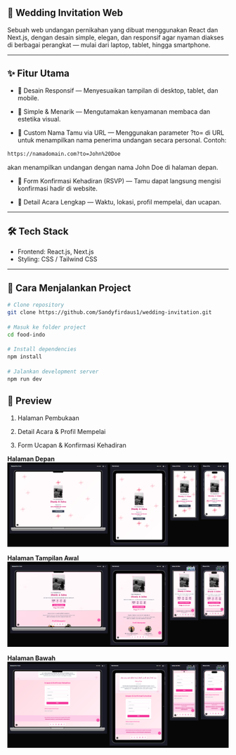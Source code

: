 ## 💌 Wedding Invitation Web
Sebuah web undangan pernikahan yang dibuat menggunakan React dan Next.js, dengan desain simple, elegan, dan responsif agar nyaman diakses di berbagai perangkat — mulai dari laptop, tablet, hingga smartphone.

---

## ✨ Fitur Utama
- 🎯 Desain Responsif — Menyesuaikan tampilan di desktop, tablet, dan mobile.

- 🎨 Simple & Menarik — Mengutamakan kenyamanan membaca dan estetika visual.

- 💌 Custom Nama Tamu via URL — Menggunakan parameter ?to= di URL untuk menampilkan nama penerima undangan secara personal.
Contoh:
```bash
https://namadomain.com?to=John%20Doe
```
akan menampilkan undangan dengan nama John Doe di halaman depan.

- 📝 Form Konfirmasi Kehadiran (RSVP) — Tamu dapat langsung mengisi konfirmasi hadir di website.

- 📅 Detail Acara Lengkap — Waktu, lokasi, profil mempelai, dan ucapan.

---

## 🛠️ Tech Stack
- Frontend: React.js, Next.js
- Styling: CSS / Tailwind CSS

---
## 🚀 Cara Menjalankan Project
```bash
# Clone repository
git clone https://github.com/Sandyfirdaus1/wedding-invitation.git

# Masuk ke folder project
cd food-indo

# Install dependencies
npm install

# Jalankan development server
npm run dev
```

## 📸 Preview
1. Halaman Pembukaan

2. Detail Acara & Profil Mempelai

3. Form Ucapan & Konfirmasi Kehadiran

**Halaman Depan**
![Depan](./public/Pembukaan.PNG)

**Halaman Tampilan Awal**
![Tampilan](./public/Tampilan.PNG)

**Halaman Bawah**
![Bawah](./public/Bawah.PNG)
